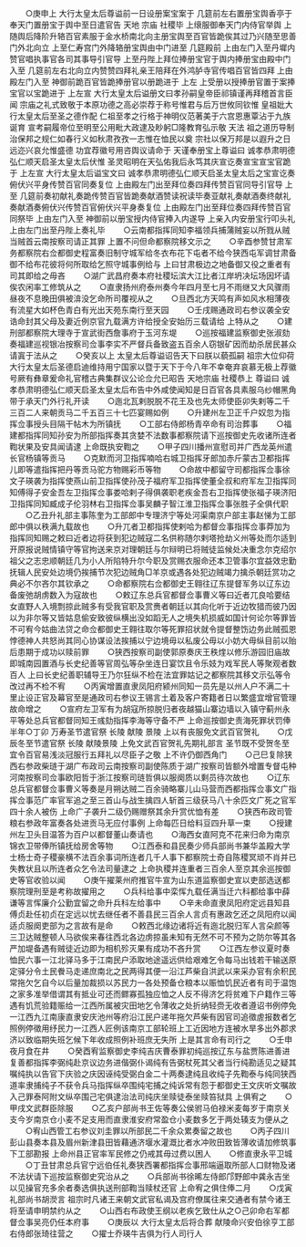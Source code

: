 <!-- { "loadSidebar": true } -->
　　○庚申上  大行太皇太后尊谥前一日设册案宝案于  几筵前左右置册宝舆香亭于奉天门置册宝于舆中至日遣官告  天地  宗庙  社稷毕  上缞服御奉天门内侍官举舆  上随舆后降阶升辂百官素服于金水桥南北向主册宝舆至百官皆跪俟其过乃兴随至思善门外北向立  上至仁寿宫门外降辂册宝舆由中门进至  几筵殿前  上由左门入至丹墀内赞官唱执事官各司其事导引官导  上至丹陛上拜位捧册宝官于舆内捧册宝由殿中门入至  几筵前左右北向立内赞赞四拜礼亲王陪拜在外鸿胪寺官传唱百官皆四拜  上由殿左门入至  神御前跪百官皆跪捧册官以册跪进于  上左  上受册以授捧册官置于案捧宝官以宝跪进于  上左宣  大行太皇太后谥册文曰孝孙嗣皇帝臣祁镇谨再拜稽首言臣闻  宗庙之礼式致敬于本原功德之高必崇荐于称号惟君与后万世攸同钦惟  皇祖妣大行太皇太后至圣之德作配  仁祖至孝之行格于神明仪范著美于六宫恩惠覃沾于九族诞育  宣考嗣履帝位至明至公用毗大政逮及眇躬□隆教育弘示敬  天法  祖之道历导制治保邦之规仁如春行义如秋肃孜孜一志惟在恤民以奠  宗社以保万邦是以遐升之日远迩兴哀允惟盛德  功宜荐徽号用咨舆议请命于  天谨奉册宝上尊谥曰  诚孝恭肃明德弘仁顺天启圣太皇太后伏惟  圣灵昭明在天弘佑我后永笃其庆宣讫奏宣宝宣宝官跪于  上左宣  大行太皇太后谥宝文曰  诚孝恭肃明德弘仁顺天启圣太皇太后之宝宣讫奏俯伏兴平身传赞百官同奏复位  上由殿左门出至拜位奏四拜传赞百官同导引官导  上至  几筵前奏初献礼奏跪传赞百官皆跪奏献酒赞读祝读毕奏亚献礼奏献酒奏终献礼奏献酒奏俯伏兴传赞百官俯伏兴平身奏复位  上由殿左门出至拜位奏四拜传赞百官同祭毕  上由左门入至  神御前以册宝授内侍官捧入内遂导  上亲入内安册宝行叩头礼  上由左门出至丹陛上奏礼毕
　　○云南都指挥同知李福领兵捕蒲贼妄以所戮从贼当贼首云南按察司请正其罪  上置不问但命都察院移文示之
　　○辛酉参赞甘肃军务都察院右佥都御史程富奏旧制守城军给冬衣布花下屯者不给今狭西屯军调甘肃备御不给布花彼将何所取给乞照守城事例给与  上曰甘肃极边之地备御又役之重者有司其即给之毋吝
　　○湖广武昌府奏本府社稷坛滨大江比者江岸坍决坛场因坏请俟农闲率工修筑从之
　　○直隶扬州府泰州奏今年四月至七月不雨继又大风骤雨昼夜不息晚田俱被渰没乞命所司覆视从之
　　○旦西北方天鸣有声如风水相薄夜有流星大如杯色青白有光出天苑东南行至天园
　　○壬戌赐通政司右参议袭全安诰命封其父母及妻近例京官九载满方许给授全安始历三载请给  上特从之
　　○建刑部都察院大理寺于宣武街西詹事府于玉河东堤
　　○巡按福建监察御史张淑劾奏福建巡视银冶按察司佥事李实不严督兵备致盗五百余人窃银矿因而劫杀居民甚众请寘于法从之
　　○癸亥以上  太皇太后尊谥诏告天下曰朕以藐孤嗣  祖宗大位仰荷  大行太皇太后圣德启迪维持用宁国家以暨于天下于今八年不幸奄弃哀慕无极上荐徽号厥有彝章爰命礼官稽古典集群议公论佥允已昭告  天地宗庙  社稷恭上  尊谥曰  诚孝恭肃明德弘仁顺天启圣太皇太后布告中外咸使闻知是日百官各具素服乌纱帽黑角带于承天门外行礼开读
　　○迤北瓦剌脱脱不花王及也先太师使臣卯失剌等二千三百二人来朝贡马二千五百三十七匹宴赐如例
　　○升建州左卫正千户奴忽为指挥佥事授头目隔干帖木为所镇抚
　　○工部右侍郎杨青卒命有司治葬事
　　○福建都指挥同知孙安为所部指挥奏其贪婪不法数事都察院请下巡按御史先收诸所连者鞫状果及安具闻请逮  上命既执安鞫之
　　○甲子四川播州宣慰司并广西龙英州遣长官杨镇等贡马
　　○克默而河卫指挥喃哈右城卫指挥牙郎加赤斤蒙古卫都指挥儿即等遣指挥把丹等贡马驼方物赐彩币等物
　　○命故中都留守司都指挥佥事徐文子瑛袭为指挥使燕山前卫指挥使孙茂子福府军卫指挥使董全叔和府军左卫指挥同知傅得子安金吾左卫指挥佥事娄哈剌子得俱袭职老疾金吾右卫指挥使张福子瑛济阳卫指挥同知臧成子伦羽林右卫指挥佥事吴麟子智江淮卫指挥佥事张胜子全俱代职
　　○乙丑升礼部主事陈奎为工部郎中专理济宁等处河渠南京户部主事赵悌为工部郎中俱以秩满九载故也
　　○升兀者卫都指挥使剌哈为都督佥事指挥佥事莽加为指挥同知赐之敕曰近者边将获到犯边贼寇二名供称随尔剌塔抢劫义州等处而尔适到开原报说贼情镇守等官拘送来京对理朝廷与尔辩明已将贼徒监候处决重念尔克绍尔祖父之志忠顺朝廷几为小人所陷特升尔今职及赏赐衣服命还本卫管事尔宜益效忠勤抚辑人民安处边境仍挨捕节次犯边贼角□羊京或遇各处犯边贼竭力擒杀朝廷赏功之典必不尔吝尔其钦承之
　　○命都察院右佥都御史王翱往辽东提督军务以辽东边备废弛胡虏数入为寇故也
　　○敕辽东总兵官都督佥事曹义等曰近者兀良哈要结女直野人入境剽掠此贼多有受我官职及赏赉者朝廷以其向化听于近边牧猎而彼乃因以为非尔等又皆姑息偷安致彼纵横出没如蹈无人之境失机损威如国计何论尔等罪皆不可宥今姑曲法贷之命佥都御史王翱往取尔等死罪招状就令提督整饬边务此贼孤恩悖德神人共怒尚其同心协谋设法挨捕以宁边境毋以私废公毋以小妨大毋纵目前以贻后患期于成功以赎前罪
　　○狭西按察司副使郭原奏庆王秩煃以修乐游园旧庙故即城南园置酒与长史纪善等官周弘等杂坐连日宴饮且令乐妓为戏军民人等聚观者数百人  上曰长史纪善职辅导王乃尔狂纵不检在法宜罪姑记之都察院其移文示弘等令改过再不检不宥
　　○丙寅增置直隶凤阳府颍州同知一员先是以州人户不满二十里止设正官及幕官至是通政司右参议王锡言土着及客户寄籍者日以繁盛宜增官管理故命增之
　　○宣府左卫军有为胡寇所掠脱归者夜越猫山寨边墙以入镇守蓟州永平等处总兵官都督同知王彧劾指挥李海等守备不严  上命巡按御史责海死罪状罚俸半年○丁卯  万寿圣节遣官祭  长陵  献陵  景陵  上以有丧服免文武百官贺礼
　　○戊辰冬至节遣官祭  长陵  献陵景陵  上免文武百官贺礼先期礼部言  圣节既不受贺冬至宜令百官易浅淡冠服行五拜礼以尽臣子之敬  上不许仍御西角门
　　○己巳复除狭西右参政柴琏于湖广布政司云南按察司副使陈质于湖广按察司皆额外增置专督屯种河南按察司佥事欧阳哲于浙江按察司琏哲俱以服阕质以剩员待次故也
　　○辽东总兵官都督佥事曹义等奏是月朔达贼二百余骑略寨儿山马营而西都指挥佥事文广指挥佥事范广率官军追之至三首山与战生擒四人斩首三级获马八十余匹文广死之官军四十余人被伤  上命广子袭升二级仍赐赠祭其余升赏优恤有差
　　○狭西布政司管粮右参政年富奏各处进贡马无应付事例  上命每匹日给料豆四升草一束
　　○授建州左卫头目温答为百户以都督董山奏请也
　　○海西女直阿克不花来归命为南京锦衣卫带俸所镇抚给房舍等物
　　○江西泰和县民奏少师兵部尚书兼华盖殿大学士杨士奇子稷豪横不法百余事词所连者几千人事下都察院士奇自陈稷冥顽不肖并已失教状且以所连者众乞令法司量逮之  上命执稷并连重者三百余人至京其余巡按御史等官收验以闻
　　○庚午擢莱州府推官牛宣为山东道监察御史宣以吏部选送都察院理刑至是考称故擢用之
　　○兵科给事中栾恽九载任满当迁六科都给事中薛谦等言恽廉介公勤宜留之命升兵科左给事中
　　○辛未命直隶凤阳府定远县知县傅贞赴任初贞在定远以忧去继任者不善县民三百余人言贞有惠政乞还之凤阳府以闻适贞服阕吏部为之言故有是命
　　○敕西北缘边诸将近有迤北脱归军人言朵颜等三卫达贼整顿人马欲俟来春往西北各边虏掠虽未知有无然不可不预为之防尔等其各严加堤备遇有贼徒近边即为相机殄灭果有成功不吝升赏
　　○江西左参议夏时奏恤民六事一江北驿马多于江南民户添取地途遥远供给艰难乞令每马出钱若干输送原定驿分令土民餋马走递庶南北之民两得其便一沿江芦柴自洪武以来采办官有余积民常拖欠乞自今以后量加裁损以苏民力一各处预备仓粮本以赈恤饥民近者有司于温饱之家多准举借谓其有抵业可还而鳏寡孤独应恤之人反不得济乞将贫难下户籍作三等遇有饥荒验籍赈给一江西所属被灾田地乞令薄收之处折纳轻赍无收者遵诏书例停免一江西九江南康直隶安庆池州等府沿江民户递年拖欠芦柴有因官司追徵虗报数者乞照例停徵用纾民力一江西人匠例该南京工部轮班上工近因地方连被水旱多出外郡求济以致临期失班乞候下年收成照例补班庶无失所  上是其言命有司行之
　　○壬申夜月食在井
　　○癸酉宥监察御史李纯吉庆曹泰罪初纯巡按辽东与盐贾陈进善进复善都指挥李弼纯赴京议边务进偕弼仆谒纯有告弼杖死其父者当行纯勘适见之疑其嘱纯执以告官下庆验之庆因诬纯受弼白金二十两奏逮纯且收纯子先鞫泰与纯同狭西道率隶捕纯子不获令兵马指挥纵卒围纯宅捕之纯诉常有怨于都御史王文庆听文嘱故入己罪泰阿附文纵卒围己宅俱逮治法司纯庆坐赎徒泰坐赎笞狱具  上俱宥之
　　○甲戌文武群臣除服
　　○乙亥户部尚书王佐等奏公侯驸马伯禄米麦每岁于南京关支今岁南京仓小麦不足支用而直隶淮安府常盈仓小麦数多乞于两处辏支为便从之
　　○宥山西管工右参议刘圭罪以所部民二千余众累奏留之故也
　　○丙子四川彭山县奏本县及眉州新津县田皆藉通济堰水灌溉比者水冲败田致皆薄收请加修筑事下工部勘报  上命州县正官率军民修之仍戒其毋过费以困人
　　○修直隶永平卫城
　　○丁丑甘肃总兵官宁远伯任礼奏狭西署都指挥佥事邢端逼取所部人口财物及诸不法状请下巡按监察御史究治从之
　　○兵部尚书徐晞左侍郎邝野郎中龚永吉坐以见操官充多余者奏选俱执送刑部鞫当赎杖还官  上命宥之俱住俸二月
　　○戊寅礼部尚书胡濙言  祖宗时凡诸王来朝文武官私谒及宫府僚属往来交通者有禁今诸王将至请申明禁约从之
　　○山西右布政使王纲以老疾乞致仕从之○己卯命右军都督佥事吴亮仍任本府事
　　○庚辰以  大行太皇太后将合葬  献陵命兴安伯徐亨工部右侍郎张琦往营之
　　○擢士乔瑛牛吉俱为行人司行人
